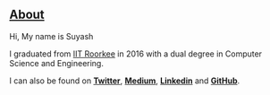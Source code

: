 ## [About](/#about)

Hi, My name is Suyash

I graduated from [IIT Roorkee](https://www,iitr.ac.in) in 2016 with a dual degree in Computer Science and Engineering.

I can also be found on __[Twitter](https://twitter.com/{{site.twitter_username}})__, __[Medium](https://medium.com/@{{site.medium_username}})__, __[Linkedin](https://in.linkedin.com/in/{{site.linkedin_username}})__ and __[GitHub](https://github.com/{{site.github_username}})__.
